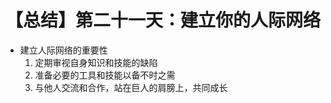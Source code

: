 # 【总结】第二十一天：建立你的人际网络

-   建立人际网络的重要性
    1.  定期审视自身知识和技能的缺陷
    2.  准备必要的工具和技能以备不时之需
    3.  与他人交流和合作，站在巨人的肩膀上，共同成长